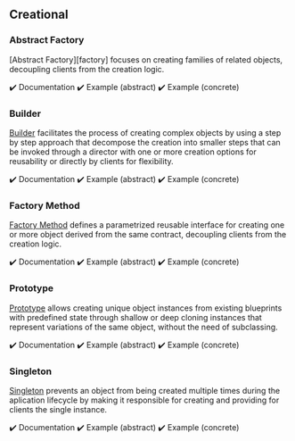 ## Creational

### Abstract Factory

[Abstract Factory][factory] focuses on creating families of related objects, decoupling clients from the creation logic.

:heavy_check_mark: Documentation
:heavy_check_mark: Example (abstract)
:heavy_check_mark: Example (concrete)

### Builder

[Builder][builder] facilitates the process of creating complex objects by using a step by step approach that decompose
the creation into smaller steps that can be invoked through a director with one or more creation options for reusability
or directly by clients for flexibility.

:heavy_check_mark: Documentation
:heavy_check_mark: Example (abstract)
:heavy_check_mark: Example (concrete)

### Factory Method

[Factory Method][factory_method] defines a parametrized reusable interface for creating one or more object derived from
the same contract, decoupling clients from the creation logic.

:heavy_check_mark: Documentation
:heavy_check_mark: Example (abstract)
:heavy_check_mark: Example (concrete)

### Prototype

[Prototype][prototype] allows creating unique object instances from existing blueprints with predefined state through
shallow or deep cloning instances that represent variations of the same object, without the need of subclassing.

:heavy_check_mark: Documentation
:heavy_check_mark: Example (abstract)
:heavy_check_mark: Example (concrete)

### Singleton

[Singleton][singleton] prevents an object from being created multiple times during the aplication lifecycle by making it
responsible for creating and providing for clients the single instance.

:heavy_check_mark: Documentation
:heavy_check_mark: Example (abstract)
:heavy_check_mark: Example (concrete)



[abstract_factory]: ./abstract_factory/
[builder]: ./builder/
[factory_method]: ./factory_method/
[prototype]: ./prototype/
[singleton]: ./singleton/
